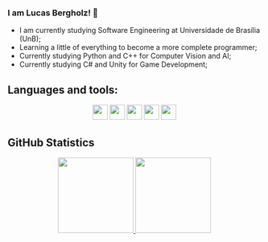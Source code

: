 ### I am Lucas Bergholz! 👋 

- I am currently studying Software Engineering at Universidade de Brasília (UnB);
- Learning a little of everything to become a more complete programmer;
- Currently studying Python and C++ for Computer Vision and AI;
- Currently studying C# and Unity for Game Development;

## **Languages and tools:**  
<div align = "Center">
<code><img height="30" src="https://cdn.jsdelivr.net/gh/devicons/devicon@latest/icons/unity/unity-original.svg" /></code>
<code><img height="30" src="https://raw.githubusercontent.com/jmnote/z-icons/master/svg/python.svg"></code>
<code><img height="30" src="https://raw.githubusercontent.com/jmnote/z-icons/master/svg/c.svg"></code>
<code><img height="30" src="https://raw.githubusercontent.com/jmnote/z-icons/master/svg/cpp.svg"></code>
<code><img height="30" src="https://cdn.jsdelivr.net/gh/devicons/devicon@latest/icons/opencv/opencv-original.svg" /></code>
</div>

## **GitHub Statistics**

<div align="center" margin-top="50px">
  <a href="https://github.com/LucasBergholz">
  <img height="150em" src="https://github-readme-stats.vercel.app/api?username=LucasBergholz&show_icons=true&theme=dark&include_all_commits=true&count_private=false"/>
  <img height="150em" src="https://github-readme-stats.vercel.app/api/top-langs/?username=LucasBergholz&layout=compact&langs_count=6&theme=dark&hide_progress=true&hide=html,css,javascript,HLSL,ShaderLab,Java"/>
</div>
